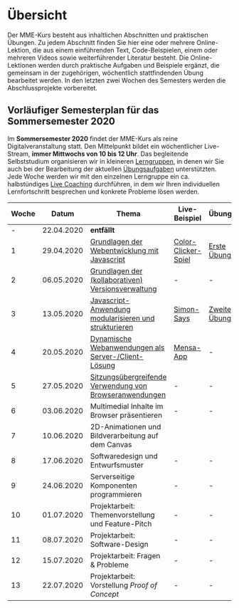 # Übersicht

Der MME-Kurs besteht aus inhaltlichen Abschnitten und praktischen Übungen. Zu jedem Abschnitt finden Sie hier eine oder mehrere Online-Lektion, die aus einem einführenden Text, Code-Beispielen, einem oder mehreren Videos sowie weiterführender Literatur besteht. Die Online-Lektionen werden durch praktische Aufgaben und Beispiele ergänzt, die gemeinsam in der zugehörigen, wöchentlich stattfindenden Übung bearbeitet werden. In den letzten zwei Wochen des Semesters werden die Abschlussprojekte vorbereitet. 

## Vorläufiger Semesterplan für das Sommersemester 2020

Im **Sommersemester 2020** findet der MME-Kurs als reine Digitalveranstaltung statt. Den Mittelpunkt bildet ein wöchentlicher Live-Stream, **immer Mittwochs von 10 bis 12 Uhr**. Das begleitende Selbststudium organisieren wir in kleineren [Lerngruppen](./00-Class-Introduction/study-groups), in denen wir Sie auch bei der Bearbeitung der aktuellen [Übungsaufgaben](../Aufgaben) unterstützten. Jede Woche werden wir mit den einzelnen Lerngruppe ein ca. halbstündiges [Live Coaching](./00-Class-Introduction/study-groups#coaching) durchführen, in dem wir Ihren individuellen Lernfortschritt besprechen und konkrete Probleme lösen werden.

| Woche | Datum | Thema | Live-Beispiel | Übungsaufgabe | Coaching |
|---|-------|-------|---------------|---------------|----------|
|-| 22.04.2020 | **entfällt** | | | |
|1| 29.04.2020 | [Grundlagen der Webentwicklung mit Javascript](./01-Basics) | [Color-Clicker-Spiel](../Demos/simple-color-clicker.md)  | [Erste Übungsaufgabe](../Aufgaben/SS20-01-Klopapierrechner) | - |
|2| 06.05.2020 | [Grundlagen der (kollaborativen) Versionsverwaltung](./02-Version-Control) | - | - | - |
|3| 13.05.2020 | [Javascript-Anwendung modularisieren und strukturieren](./03-Anwendungen-modularisieren) | [Simon-Says](../Demos/simon-says.md) | [Zweite Übungsaufgabe](../Aufgaben/SS20-02-Birding-App) | - |
|4| 20.05.2020 | [Dynamische Webanwendungen als Server-/Client-Lösung](./04-Server-Client-Kommunikation) | [Mensa-App](../Demos/mensa-app.md) | - | - |
|5| 27.05.2020 | [Sitzungsübergreifende Verwendung von Browseranwendungen](./05-Daten-im-Browser-persistieren) | - | - | - |
|6| 03.06.2020 | Multimedial Inhalte im Browser präsentieren | - | - | - |
|7| 10.06.2020 | 2D-Animationen und Bildverarbeitung auf dem Canvas
|8| 17.06.2020 | Softwaredesign und Entwurfsmuster | - | - | - |
|9| 24.06.2020 | Serverseitige Komponenten programmieren | - | - | - |
|10| 01.07.2020 | Projektarbeit: Themenvorstellung und Feature-Pitch | - | - | - |
|11| 08.07.2020 | Projektarbeit: Software-Design | - | - | - |
|12| 15.07.2020 | Projektarbeit: Fragen & Probleme | - | - | - |
|13| 22.07.2020 | Projektarbeit: Vorstellung *Proof of Concept*| - | - | - |